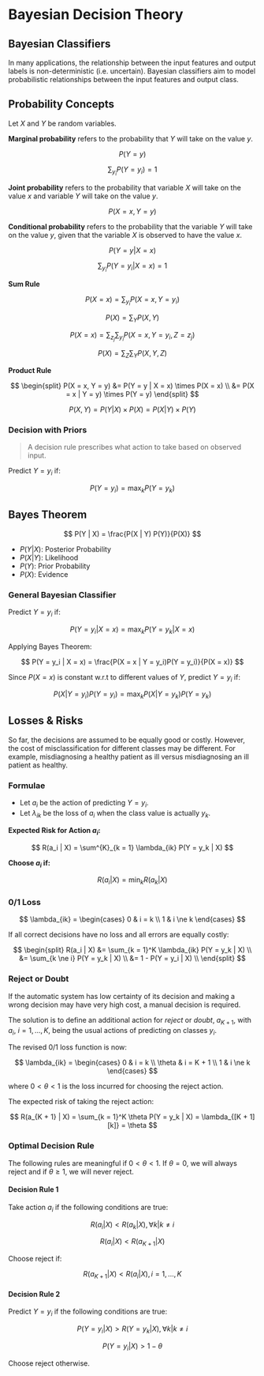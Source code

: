 # Bayesian Decision Theory

## Bayesian Classifiers

In many applications, the relationship between the input features and output labels is non-deterministic (i.e. uncertain). Bayesian classifiers aim to model probabilistic relationships between the input features and output class.

## Probability Concepts

Let $X$ and $Y$ be random variables.

**Marginal probability** refers to the probability that $Y$ will take on the value $y$.

$$
P(Y = y)
$$

$$
\sum_{y_i} P(Y = y_i) = 1
$$

**Joint probability** refers to the probability that variable $X$ will take on the value $x$ and variable $Y$ will take on the value $y$.

$$
P(X = x, Y = y)
$$

**Conditional probability** refers to the probability that the variable $Y$ will take on the value $y$, given that the variable $X$ is observed to have the value $x$.

$$
P(Y = y | X = x)
$$

$$
\sum_{y_i} P(Y = y_i | X = x) = 1
$$

**Sum Rule**

$$
P(X = x) = \sum_{y_i} P(X = x , Y = y_i)
$$

$$
P(X) = \sum_Y P(X, Y)
$$

$$
P(X = x) = \sum_{z_j} \sum_{y_i} P(X = x , Y = y_i, Z = z_j)
$$

$$
P(X) = \sum_Z \sum_Y P(X, Y, Z)
$$

**Product Rule**

$$
\begin{split}
P(X = x, Y = y) &= P(Y = y | X = x) \times P(X = x) \\
                &= P(X = x | Y = y) \times P(Y = y)
\end{split}
$$

$$
P(X, Y) = P(Y | X) \times P(X) = P(X | Y) \times P(Y)
$$

### Decision with Priors

> A decision rule prescribes what action to take based on observed input.

Predict $Y = y_i$ if:

$$
P(Y = y_i) = \max_{k} P(Y = y_k)
$$

## Bayes Theorem

$$
P(Y | X) = \frac{P(X | Y) P(Y)}{P(X)}
$$

- $P(Y | X)$: Posterior Probability
- $P(X | Y)$: Likelihood
- $P(Y)$: Prior Probability
- $P(X)$: Evidence

### General Bayesian Classifier

Predict $Y = y_i$ if:

$$
P(Y = y_i | X = x) = \max_{k} P(Y = y_k | X = x)
$$

Applying Bayes Theorem:

$$
P(Y = y_i | X = x) = \frac{P(X = x | Y = y_i)P(Y = y_i)}{P(X = x)}
$$

Since $P(X = x)$ is constant w.r.t to different values of $Y$, predict $Y = y_i$ if:

$$
P(X | Y = y_i) P(Y = y_i) = \max_{k} P(X | Y = y_k)P(Y = y_k)
$$

## Losses & Risks

So far, the decisions are assumed to be equally good or costly. However, the cost of misclassification for different classes may be different. For example, misdiagnosing a healthy patient as ill versus misdiagnosing an ill patient as healthy.

### Formulae

- Let $a_i$ be the action of predicting $Y = y_i$.
- Let $\lambda_{ik}$ be the loss of $a_i$ when the class value is actually $y_k$.

**Expected Risk for Action $a_i$:**

$$
R(a_i | X) = \sum^{K}_{k = 1} \lambda_{ik} P(Y = y_k | X)
$$

**Choose $a_i$ if:**

$$
R(a_i | X) = \min_{k} R(a_k | X)
$$

### 0/1 Loss

$$
\lambda_{ik} =
\begin{cases}
0 & i = k \\
1 & i \ne k
\end{cases}
$$

If all correct decisions have no loss and all errors are equally costly:

$$
\begin{split}
R(a_i | X) &= \sum_{k = 1}^K \lambda_{ik} P(Y = y_k | X) \\
           &= \sum_{k \ne i} P(Y = y_k | X) \\
           &= 1 - P(Y = y_i | X) \\
\end{split}
$$

### Reject or Doubt

If the automatic system has low certainty of its decision and making a wrong decision may have very high cost, a manual decision is required.

The solution is to define an additional action for *reject* or *doubt*, $a_{K + 1}$, with $a_i$, $i = 1, ... , K$, being the usual actions of predicting on classes $y_i$.

The revised 0/1 loss function is now:

$$
\lambda_{ik} =
\begin{cases}
0 & i = k \\
\theta & i = K + 1 \\
1 & i \ne k
\end{cases}
$$

where $0 < \theta < 1$ is the loss incurred for choosing the reject action.

The expected risk of taking the reject action:

$$
R(a_{K + 1} | X) = \sum_{k = 1}^K \theta P(Y = y_k | X) = \lambda_{[K + 1][k]} = \theta
$$

### Optimal Decision Rule

The following rules are meaningful if $0 < \theta < 1$. If $\theta = 0$, we will always reject and if $\theta \geq 1$, we will never reject.

#### Decision Rule 1

Take action $a_i$ if the following conditions are true:

$$
R(a_{i} | X) < R(a_{k} | X), \forall k | k \ne i
$$

$$
R(a_{i} | X) < R(a_{K + 1} | X)
$$

Choose reject if:

$$
R(a_{K + 1} | X) < R(a_{i} | X), i = 1, ... , K
$$

#### Decision Rule 2

Predict $Y = y_i$ if the following conditions are true:

$$
P(Y = y_i | X) > R(Y = y_k | X), \forall k | k \ne i
$$

$$
P(Y = y_i | X) > 1 - \theta
$$

Choose reject otherwise.
